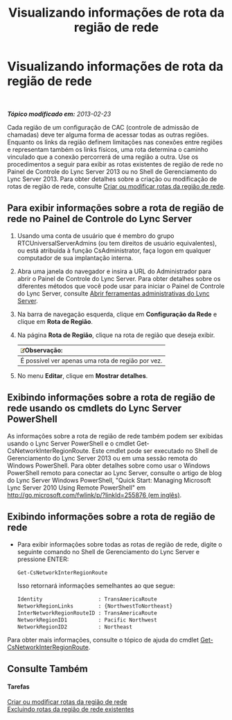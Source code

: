 ﻿---
title: Visualizando informações de rota da região de rede
TOCTitle: Visualizando informações de rota da região de rede
ms:assetid: 34dd9fa3-e695-4680-b244-3019298b5009
ms:mtpsurl: https://technet.microsoft.com/pt-br/library/JJ688021(v=OCS.15)
ms:contentKeyID: 49886175
ms.date: 05/19/2016
mtps_version: v=OCS.15
ms.translationtype: HT
---

# Visualizando informações de rota da região de rede

 

_**Tópico modificado em:** 2013-02-23_

Cada região de um configuração de CAC (controle de admissão de chamadas) deve ter alguma forma de acessar todas as outras regiões. Enquanto os links da região definem limitações nas conexões entre regiões e representam também os links físicos, uma rota determina o caminho vinculado que a conexão percorrerá de uma região a outra. Use os procedimentos a seguir para exibir as rotas existentes de região de rede no Painel de Controle do Lync Server 2013 ou no Shell de Gerenciamento do Lync Server 2013. Para obter detalhes sobre a criação ou modificação de rotas de região de rede, consulte [Criar ou modificar rotas da região de rede](lync-server-2013-creating-or-modifying-network-region-routes.md).

## Para exibir informações sobre a rota de região de rede no Painel de Controle do Lync Server

1.  Usando uma conta de usuário que é membro do grupo RTCUniversalServerAdmins (ou tem direitos de usuário equivalentes), ou está atribuída à função CsAdministrator, faça logon em qualquer computador de sua implantação interna.

2.  Abra uma janela do navegador e insira a URL do Administrador para abrir o Painel de Controle do Lync Server. Para obter detalhes sobre os diferentes métodos que você pode usar para iniciar o Painel de Controle do Lync Server, consulte [Abrir ferramentas administrativas do Lync Server](lync-server-2013-open-lync-server-administrative-tools.md).

3.  Na barra de navegação esquerda, clique em **Configuração da Rede** e clique em **Rota de Região**.

4.  Na página **Rota de Região**, clique na rota de região que deseja exibir.
    
    <table>
    <thead>
    <tr class="header">
    <th><img src="images/Gg425756.note(OCS.15).gif" title="note" alt="note" />Observação:</th>
    </tr>
    </thead>
    <tbody>
    <tr class="odd">
    <td>É possível ver apenas uma rota de região por vez.</td>
    </tr>
    </tbody>
    </table>


5.  No menu **Editar**, clique em **Mostrar detalhes**.

## Exibindo informações sobre a rota de região de rede usando os cmdlets do Lync Server PowerShell

As informações sobre a rota de região de rede também podem ser exibidas usando o Lync Server PowerShell e o cmdlet Get-CsNetworkInterRegionRoute. Este cmdlet pode ser executado no Shell de Gerenciamento do Lync Server 2013 ou em uma sessão remota do Windows PowerShell. Para obter detalhes sobre como usar o Windows PowerShell remoto para conectar ao Lync Server, consulte o artigo de blog do Lync Server Windows PowerShell, "Quick Start: Managing Microsoft Lync Server 2010 Using Remote PowerShell" em [http://go.microsoft.com/fwlink/p/?linkId=255876 (em inglês)](http://go.microsoft.com/fwlink/p/?linkid=255876).

## Exibindo informações sobre a rota de região de rede

  - Para exibir informações sobre todas as rotas de região de rede, digite o seguinte comando no Shell de Gerenciamento do Lync Server e pressione ENTER:
    
        Get-CsNetworkInterRegionRoute
    
    Isso retornará informações semelhantes ao que segue:
    
        Identity                  : TransAmericaRoute
        NetworkRegionLinks        : {NorthwestToNortheast}
        InterNetworkRegionRouteID : TransAmericaRoute
        NetworkRegionID1          : Pacific Northwest
        NetworkRegionID2          : Northeast

Para obter mais informações, consulte o tópico de ajuda do cmdlet [Get-CsNetworkInterRegionRoute](get-csnetworkinterregionroute.md).

## Consulte Também

#### Tarefas

[Criar ou modificar rotas da região de rede](lync-server-2013-creating-or-modifying-network-region-routes.md)  
[Excluindo rotas da região de rede existentes](lync-server-2013-deleting-existing-network-region-routes.md)

